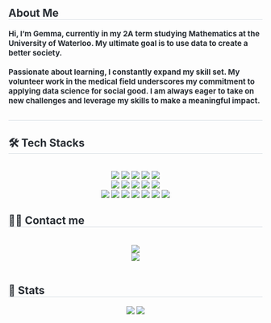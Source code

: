 <div align= "center">
    <div align="center"></div>
    <div style="text-align: left;">
      <h2 style="border-bottom: 1px solid #d8dee4; color: #282d33;">About Me</h2>
      <div style="font-weight: 700; font-size: 15px; text-align: left; color: #282d33;">
        Hi, I’m Gemma, currently in my 2A term studying Mathematics at the University of Waterloo. My ultimate goal is to use data to create a better society.<br><br>
        Passionate about learning, I constantly expand my skill set. My volunteer work in the medical field underscores my commitment to applying data science for social good. I am always eager to take on new challenges and leverage my skills to make a meaningful impact.
      </div>
    </div>
    </div>
    <div style="text-align: left;"> 
    <h2 style="border-bottom: 1px solid #d8dee4; color: #282d33;">  </h2>  
    <div style="font-weight: 700; font-size: 15px; text-align: left; color: #282d33;">  </div> 
    </div>
    <div style="text-align: left;">
    <h2 style="border-bottom: 1px solid #d8dee4; color: #282d33;"> 🛠️ Tech Stacks </h2> <br> 
    <div  align= "center"> <img src="https://img.shields.io/badge/C-A8B9CC?style=for-the-badge&logo=C&logoColor=white">
          <img src="https://img.shields.io/badge/C++-00599C?style=for-the-badge&logo=C%2B%2B&logoColor=white">
          <img src="https://img.shields.io/badge/Bootstrap-7952B3?style=for-the-badge&logo=Bootstrap&logoColor=white">
          <img src="https://img.shields.io/badge/Amazon AWS-232F3E?style=for-the-badge&logo=Amazon AWS&logoColor=white">
          <img src="https://img.shields.io/badge/Docker-2496ED?style=for-the-badge&logo=Docker&logoColor=white">
          <br/><img src="https://img.shields.io/badge/Django-092E20?style=for-the-badge&logo=Django&logoColor=white">
          <img src="https://img.shields.io/badge/Git-F05032?style=for-the-badge&logo=Git&logoColor=white">
          <img src="https://img.shields.io/badge/Github-181717?style=for-the-badge&logo=Github&logoColor=white">
          <img src="https://img.shields.io/badge/Java-007396?style=for-the-badge&logo=Java&logoColor=white">
          <img src="https://img.shields.io/badge/Javascript-F7DF1E?style=for-the-badge&logo=Javascript&logoColor=white">
          <br/><img src="https://img.shields.io/badge/Matlab-0076a8?style=for-the-badge&logo=Matlab&logoColor=white">
          <img src="https://img.shields.io/badge/MySQL-4479A1?style=for-the-badge&logo=MySQL&logoColor=white">
          <img src="https://img.shields.io/badge/Tensorflow-FF6F00?style=for-the-badge&logo=Tensorflow&logoColor=white">
          <img src="https://img.shields.io/badge/Python-3776AB?style=for-the-badge&logo=Python&logoColor=white">
          <img src="https://img.shields.io/badge/Linux-FCC624?style=for-the-badge&logo=Linux&logoColor=white">
          <img src="https://img.shields.io/badge/.NET-5C2D91?style=for-the-badge&logo=.net&logoColor=white">
          <img src="https://img.shields.io/badge/Shell_Script-121011?style=for-the-badge&logo=gnu-bash&logoColor=white">
          <br/></div>
    </div>
    <div style="text-align: left;">
    <h2 style="border-bottom: 1px solid #d8dee4; color: #282d33;"> 🧑‍💻 Contact me </h2> <br> 
    <div align= "center"> <a href=mailto:gemmap520@gmail.com> <img src="https://img.shields.io/badge/Gmail-EA4335?style=for-the-badge&logo=Gmail&logoColor=white&link=mailto:gemmap520@gmail.com"> </a>
    <div align= "center"> <a href=mailto:https://www.linkedin.com/in/gemmap520/> <img src="https://img.shields.io/badge/Linkedin-0E76A8?style=for-the-badge&logo=Linkedin&logoColor=white&link=mailto:https://www.linkedin.com/in/gemmap520/"> </a>
          </div>  <br> 
    <div align= "center">  </div> 
    </div>
    <div style="text-align: left;"> 
    <h2 style="border-bottom: 1px solid #d8dee4; color: #282d33;"> 🏅 Stats </h2> <div align= "center"> <img src="https://github-readme-stats.vercel.app/api?username=Gemma Park&bg_color=180,9b7ea5,00000000&title_color=000000&text_color=000000"
         /> <img src="https://github-readme-stats.vercel.app/api/top-langs/?username=Gemma Park&layout=compact&bg_color=180,9b7ea5,00000000&title_color=000000&text_color=000000"
           /> </div> 
    </div>
